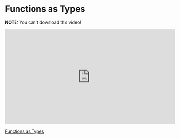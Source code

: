 # Functions as Types

**NOTE:** You can't download this video!

<iframe width="560" height="315" src="https://www.youtube.com/embed/AbGul81_X4s?rel=0&modestbranding=1" frameborder="0" allowfullscreen></iframe><p><a href="https://www.youtube.com/watch?v=AbGul81_X4s">Functions as Types</a></p>